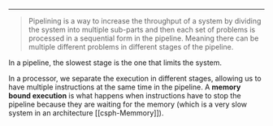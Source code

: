 ***
> Pipelining is a way to increase the throughput of a system by dividing the system into multiple sub-parts and then each set of problems is processed in a sequential form in the pipeline. Meaning there can be multiple different problems in different stages of the pipeline.

In a pipeline, the slowest stage is the one that limits the system.

In a processor, we separate the execution in different stages, allowing us to have multiple instructions at the same time in the pipeline.
A **memory bound execution** is what happens when instructions have to stop the pipeline because they are waiting for the memory (which is a very slow system in an architecture [[csph-Memmory]]).

